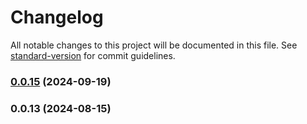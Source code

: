 # Changelog

All notable changes to this project will be documented in this file. See [standard-version](https://github.com/conventional-changelog/standard-version) for commit guidelines.

### [0.0.15](https://github.com/totvs/TDS-WebToolKit/compare/v0.0.13...v0.0.15) (2024-09-19)

### 0.0.13 (2024-08-15)
